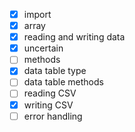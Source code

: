 - [x] import
- [x] array
- [x] reading and writing data
- [x] uncertain
- [ ] methods
- [x] data table type
- [ ] data table methods
- [ ] reading CSV
- [x] writing CSV
- [ ] error handling